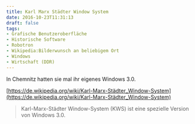 ```yaml
---
title: Karl Marx Städter Window System
date: 2016-10-23T11:31:13
draft: false
tags:
- Grafische Benutzeroberfläche
- Historische Software
- Robotron
- Wikipedia:Bilderwunsch an beliebigem Ort
- Windows
- Wirtschaft (DDR)
---
```


In Chemnitz hatten sie mal ihr eigenes Windows 3.0.

[https://de.wikipedia.org/wiki/Karl-Marx-Städter_Window-System](https://de.wikipedia.org/wiki/Karl-Marx-Städter_Window-System)

> Karl-Marx-Städter Window-System (KWS) ist eine spezielle Version von Windows 3.0.
